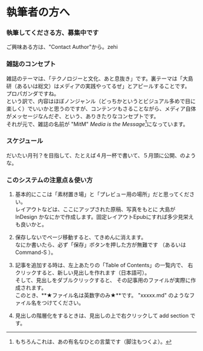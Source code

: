 執筆者の方へ
=======

### 執筆してくださる方、募集中です

ご興味ある方は、"Contact Author"から。zehi


### 雑誌のコンセプト

雑誌のテーマは、「テクノロジーと文化、あと息抜き」です。裏テーマは「大島研（あるいは総文）はメディアの実践やってるぜ」とアピールすることです。  プロパガンダですね。  
という訳で、内容はほぼノンジャンル（どっちかというとビジュアル多めで目に楽しく）でいいかと思うのですが、コンテンツもさることながら、メディア自体がメッセージなんだぞ、という、ありきたりなコンセプトです。  
それが元で、雑誌の名前が "MitM" *Media is the Message*[^1]になっています。
   
[^1]: もちろんこれは、あの有名なひとの言葉です（脚注もつくよ）。



### スケジュール

だいたい月刊？を目指して、たとえば４月一杯で書いて、５月頭に公開、のような。



### このシステムの注意点＆使い方

1. 基本的にここは「素材置き場」と「プレビュー用の場所」だと思ってください。  
   レイアウトなどは、ここにアップされた原稿、写真をもとに
   大島が InDesign かなにかで作成します。固定レイアウトEpubにすれば多少見栄えも良いかと。

2. 保存しないでページ移動すると、てきめんに消えます。   
   なにか書いたら、必ず「保存」ボタンを押した方が無難です
  （あるいは Command-S ）。

3. 記事を追加する時は、左上あたりの「Table of Contents」の一覧内で、
   右クリックすると、新しい見出しを作れます（日本語可）。  
   そして、見出しをダブルクリックすると、
   その記事用のファイルが実際に作成されます。  
   このとき、**★ファイル名は英数字のみ★**です。
   "xxxxx.md" のようなファイル名をつけてください。

4.  見出しの階層化をするときは、見出しの上で右クリックして add section です。

